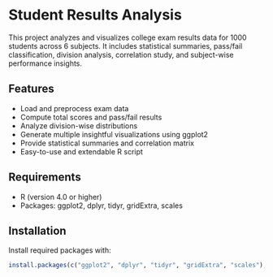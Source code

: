 # Student Results Analysis

This project analyzes and visualizes college exam results data for 1000 students across 6 subjects. It includes statistical summaries, pass/fail classification, division analysis, correlation study, and subject-wise performance insights.

## Features
- Load and preprocess exam data
- Compute total scores and pass/fail results
- Analyze division-wise distributions
- Generate multiple insightful visualizations using ggplot2
- Provide statistical summaries and correlation matrix
- Easy-to-use and extendable R script

## Requirements
- R (version 4.0 or higher)
- Packages: ggplot2, dplyr, tidyr, gridExtra, scales

## Installation

Install required packages with:

```r
install.packages(c("ggplot2", "dplyr", "tidyr", "gridExtra", "scales"), repos = "https://cloud.r-project.org")
